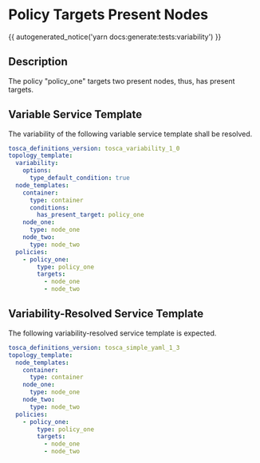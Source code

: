 # Policy Targets Present Nodes

{{ autogenerated_notice('yarn docs:generate:tests:variability') }}

## Description

The policy "policy_one" targets two present nodes, thus, has present targets.

## Variable Service Template

The variability of the following variable service template shall be resolved.

```yaml linenums="1"
tosca_definitions_version: tosca_variability_1_0
topology_template:
  variability:
    options:
      type_default_condition: true
  node_templates:
    container:
      type: container
      conditions:
        has_present_target: policy_one
    node_one:
      type: node_one
    node_two:
      type: node_two
  policies:
    - policy_one:
        type: policy_one
        targets:
          - node_one
          - node_two
```



## Variability-Resolved Service Template

The following variability-resolved service template is expected.

```yaml linenums="1"
tosca_definitions_version: tosca_simple_yaml_1_3
topology_template:
  node_templates:
    container:
      type: container
    node_one:
      type: node_one
    node_two:
      type: node_two
  policies:
    - policy_one:
        type: policy_one
        targets:
          - node_one
          - node_two
```

